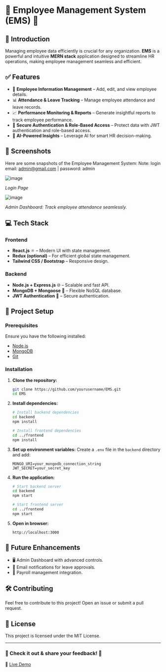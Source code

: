 # 🌟 Employee Management System (EMS) 🌟

## 🚀 Introduction
Managing employee data efficiently is crucial for any organization. **EMS** is a powerful and intuitive **MERN stack** application designed to streamline HR operations, making employee management seamless and efficient.

## ✅ Features
- 📂 **Employee Information Management** – Add, edit, and view employee details.
- 📊 **Attendance & Leave Tracking** – Manage employee attendance and leave records.
- 📈 **Performance Monitoring & Reports** – Generate insightful reports to track employee performance.
- 🔐 **Secure Authentication & Role-Based Access** – Protect data with JWT authentication and role-based access.
- 🤖 **AI-Powered Insights** – Leverage AI for smart HR decision-making.

## 📸 Screenshots
Here are some snapshots of the Employee Management System:
Note:
login email: admin@gmail.com | password: admin

![image](https://github.com/user-attachments/assets/77086be1-f9f5-4163-9e59-ab3204e970b0)

*Login Page*

![image](https://github.com/user-attachments/assets/84c6bed0-8e31-4a2b-8670-eb95fc246546)

*Admin Dashboard: Track employee attendance seamlessly.*


## 💻 Tech Stack
### Frontend
- **React.js** ⚛️ – Modern UI with state management.
- **Redux (optional)** – For efficient global state management.
- **Tailwind CSS / Bootstrap** – Responsive design.

### Backend
- **Node.js + Express.js** 🌐 – Scalable and fast API.
- **MongoDB + Mongoose** 🍃 – Flexible NoSQL database.
- **JWT Authentication** 🔑 – Secure authentication.

## 📂 Project Setup
### Prerequisites
Ensure you have the following installed:
- [Node.js](https://nodejs.org/)
- [MongoDB](https://www.mongodb.com/)
- [Git](https://git-scm.com/)

### Installation
1. **Clone the repository:**
   ```bash
   git clone https://github.com/yourusername/EMS.git
   cd EMS
   ```

2. **Install dependencies:**
   ```bash
   # Install backend dependencies
   cd backend
   npm install
   
   # Install frontend dependencies
   cd ../frontend
   npm install
   ```

3. **Set up environment variables:**
   Create a `.env` file in the `backend` directory and add:
   ```env
   MONGO_URI=your_mongodb_connection_string
   JWT_SECRET=your_secret_key
   ```

4. **Run the application:**
   ```bash
   # Start backend server
   cd backend
   npm start

   # Start frontend server
   cd ../frontend
   npm start
   ```

5. **Open in browser:**
   ```
   http://localhost:3000
   ```

## 🚀 Future Enhancements
- 🖥️ Admin Dashboard with advanced controls.
- 📧 Email notifications for leave approvals.
- 📅 Payroll management integration.

## 🛠 Contributing
Feel free to contribute to this project! Open an issue or submit a pull request.

## 📜 License
This project is licensed under the MIT License.

---
### 📢 Check it out & share your feedback! 🚀
🔗 [Live Demo]([https://lnkd.in/dBxqTvtU](https://ems-frontend-navy.vercel.app/login))  

